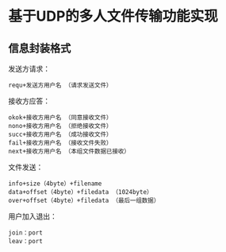 # 基于UDP的多人文件传输功能实现

## 信息封装格式
发送方请求：

    requ+发送方用户名 （请求发送文件）

接收方应答：

    okok+接收方用户名 （同意接收文件）
    nono+接收方用户名 （拒绝接收文件）
    succ+接收方用户名 （成功接收文件）
    fail+接收方用户名 （接收文件失败）
    next+接收方用户名 （本组文件数据已接收）

文件发送：

    info+size（4byte）+filename
    data+offset（4byte）+filedata （1024byte）
    over+offset（4byte）+filedata （最后一组数据）

用户加入退出：

    join：port
    leav：port